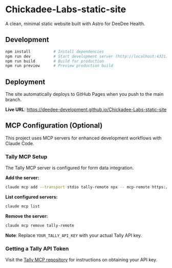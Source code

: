 # Chickadee-Labs-static-site

A clean, minimal static website built with Astro for DeeDee Health.

## Development

```bash
npm install          # Install dependencies
npm run dev          # Start development server (http://localhost:4321)
npm run build        # Build for production
npm run preview      # Preview production build
```

## Deployment

The site automatically deploys to GitHub Pages when you push to the main branch.

**Live URL**: https://deedee-development.github.io/Chickadee-Labs-static-site

## MCP Configuration (Optional)

This project uses MCP servers for enhanced development workflows with Claude Code.

### Tally MCP Setup

The Tally MCP server is configured for form data integration.

**Add the server:**
```bash
claude mcp add --transport stdio tally-remote npx -- mcp-remote https://tally-mcp.focuslab.workers.dev/mcp --header "Authorization: Bearer YOUR_TALLY_API_KEY"
```

**List configured servers:**
```bash
claude mcp list
```

**Remove the server:**
```bash
claude mcp remove tally-remote
```

**Note**: Replace `YOUR_TALLY_API_KEY` with your actual Tally API key.

### Getting a Tally API Token

Visit the [Tally MCP repository](https://github.com/learnwithcc/tally-mcp) for instructions on obtaining your API key.
